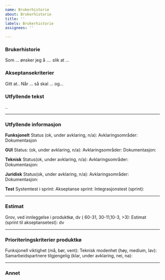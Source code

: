 ```yaml
---
name: Brukerhistorie
about: Brukerhistorie
title: ''
labels: Brukerhistorie
assignees: ''

---
```

### Brukerhistorie
Som ...
ønsker jeg å ....
slik at ...

### Akseptansekriterier
Gitt at..
Når ...
så skal ... 
og... 

### Utfyllende tekst
..

---
### Utfyllende informasjon
**Funksjonelt**
Status (ok, under avklaring, n/a): 
Avklaringsområder: 
Dokumentasjon

**GUI**
Status: (ok, under avklaring, n/a):
Avklaringsområder:
Dokumentasjon: 

**Teknisk**
Status(ok, under avklaring, n/a): 
Avklaringsområder:
Dokumentasjon:

**Juridisk**
Status(ok, under avklaring, n/a): 
Avklaringsområder:
Dokumentasjon:

**Test**
Systemtest i sprint: 
Akseptanse sprint:
Integrasjonstest (sprint):

---
### Estimat
Grov, ved innleggelse i produktkø, dv ( 60-31, 30-11,10-3, >3): 
Estimat (sprint til akseptansetest): dv

---
### Prioriteringskriterier produktkø
Funksjonell viktighet (må, bør, vent):
Teknisk modenhet (høy, medium, lav):
Samarbeidspartnere tilgjengelig (klar, under avklaring, nei, na):

---
### Annet


